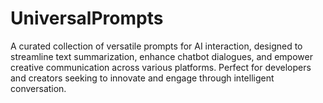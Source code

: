 # UniversalPrompts
A curated collection of versatile prompts for AI interaction, designed to streamline text summarization, enhance chatbot dialogues, and empower creative communication across various platforms. Perfect for developers and creators seeking to innovate and engage through intelligent conversation.

